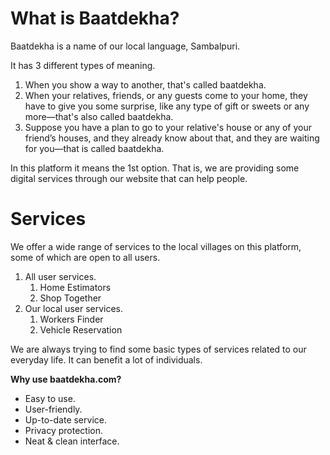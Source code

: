 # What is Baatdekha?

Baatdekha is a name of our local language, Sambalpuri.

It has 3 different types of meaning.

1. When you show a way to another, that's called baatdekha.
2. When your relatives, friends, or any guests come to your home, they have to give you some surprise, like any type of gift or sweets or any more—that's also called baatdekha.
3. Suppose you have a plan to go to your relative's house or any of your friend’s houses, and they already know about that, and they are waiting for you—that is called baatdekha.

In this platform it means the 1st option. That is, we are providing some digital services through our website that can help people.

# Services
We offer a wide range of services to the local villages on this platform, some of which are open to all users.

1. All user services.
    1. Home Estimators
    2. Shop Together
2. Our local user services.
    1. Workers Finder
    2. Vehicle Reservation

We are always trying to find some basic types of services related to our everyday life. It can benefit a lot of individuals.

**Why use baatdekha.com?**

- Easy to use.
- User-friendly.
- Up-to-date service.
- Privacy protection.
- Neat & clean interface.